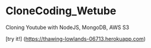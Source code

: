 # CloneCoding_Wetube
 
Cloning Youtube with NodeJS, MongoDB, AWS S3

[try it!] (https://thawing-lowlands-06713.herokuapp.com)

